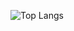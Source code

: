![Top Langs](https://github-readme-stats.vercel.app/api?username=ru-pirie&count_private=true&show_icons=true&theme=dark)
